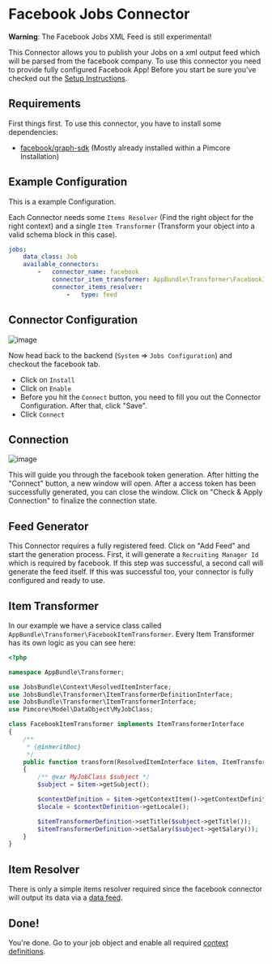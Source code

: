 # Facebook Jobs Connector

**Warning**: The Facebook Jobs XML Feed is still experimental! 

This Connector allows you to publish your Jobs on a xml output feed which will be parsed from the facebook company. 
To use this connector you need to provide fully configured Facebook App!
Before you start be sure you've checked out the [Setup Instructions](../00_Setup.md).

## Requirements
First things first. To use this connector, you have to install some dependencies:

- [facebook/graph-sdk](https://github.com/facebookarchive/php-graph-sdk/blob/5.x/README.md) (Mostly already installed within a Pimcore Installation)

## Example Configuration
This is a example Configuration.

Each Connector needs some `Items Resolver` (Find the right object for the right context) and a single `Item Transformer`
(Transform your object into a valid schema block in this case).

```yaml
jobs:
    data_class: Job
    available_connectors:
        -   connector_name: facebook
            connector_item_transformer: AppBundle\Transformer\FacebookItemTransformer
            connector_items_resolver:
                -   type: feed
```

## Connector Configuration
![image](https://user-images.githubusercontent.com/700119/79236809-bca9c880-7e6d-11ea-8d6f-11190a758ffb.png)

Now head back to the backend (`System` => `Jobs Configuration`) and checkout the facebook tab.
- Click on `Install`
- Click on `Enable`
- Before you hit the `Connect` button, you need to fill you out the Connector Configuration. After that, click "Save".
- Click `Connect`
  
## Connection
![image](https://user-images.githubusercontent.com/700119/79236998-f37fde80-7e6d-11ea-8b94-7bc015f50be0.png)

This will guide you through the facebook token generation. After hitting the "Connect" button, a new window will open. 
After a access token has been successfully generated, you can close the window. Click on "Check & Apply Connection" to finalize the connection state.

## Feed Generator
This Connector requires a fully registered feed. Click on "Add Feed" and start the generation process. First, it will generate a `Recruiting Manager Id` which is required by facebook.
If this step was successful, a second call will generate the feed itself. If this was successful too, your connector is fully configured and ready to use.

## Item Transformer
In our example we have a service class called `AppBundle\Transformer\FacebookItemTransformer`.
Every Item Transformer has its own logic as you can see here: 

```php
<?php

namespace AppBundle\Transformer;

use JobsBundle\Context\ResolvedItemInterface;
use JobsBundle\Transformer\ItemTransformerDefinitionInterface;
use JobsBundle\Transformer\ItemTransformerInterface;
use Pimcore\Model\DataObject\MyJobClass;

class FacebookItemTransformer implements ItemTransformerInterface
{
    /**
     * {@inheritDoc}
     */
    public function transform(ResolvedItemInterface $item, ItemTransformerDefinitionInterface $itemTransformerDefinition)
    {
        /** @var MyJobClass $subject */
        $subject = $item->getSubject();

        $contextDefinition = $item->getContextItem()->getContextDefinition();
        $locale = $contextDefinition->getLocale();

        $itemTransformerDefinition->setTitle($subject->getTitle());
        $itemTransformerDefinition->setSalary($subject->getSalary());
    }
}
```

## Item Resolver
There is only a simple items resolver required since the facebook connector will output its data via a [data feed](../11_Feeds.md).

## Done!
You're done. Go to your job object and enable all required [context definitions](../12_ObjectContext.md).